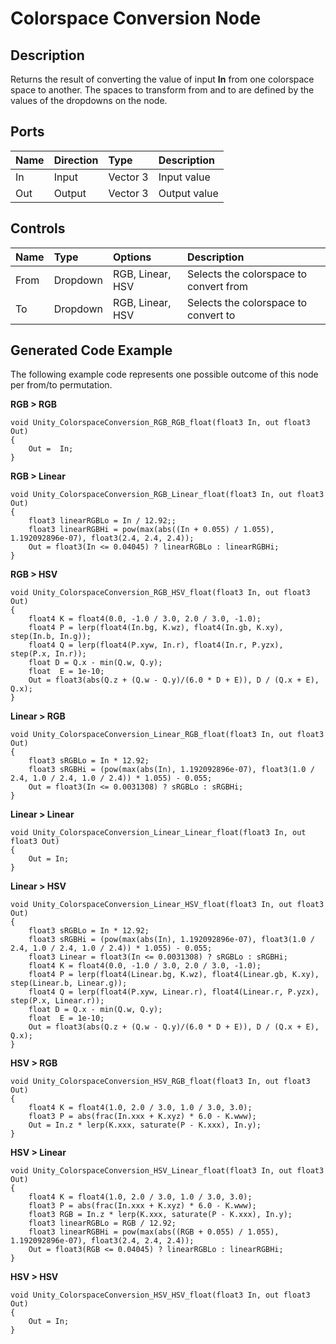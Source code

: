 # Colorspace Conversion Node

## Description

Returns the result of converting the value of input **In** from one colorspace space to another. The spaces to transform from and to are defined by the values of the dropdowns on the node.

## Ports

| Name        | Direction           | Type  | Description |
|:------------ |:-------------|:-----|:---|
| In      | Input | Vector 3 | Input value |
| Out | Output      |   Vector 3 | Output value |

## Controls

| Name        | Type           | Options  | Description |
|:------------ |:-------------|:-----|:---|
| From      | Dropdown | RGB, Linear, HSV | Selects the colorspace to convert from |
| To      | Dropdown | RGB, Linear, HSV | Selects the colorspace to convert to |

## Generated Code Example

The following example code represents one possible outcome of this node per from/to permutation.

**RGB > RGB**

```
void Unity_ColorspaceConversion_RGB_RGB_float(float3 In, out float3 Out)
{
    Out =  In;
}
```

**RGB > Linear**

```
void Unity_ColorspaceConversion_RGB_Linear_float(float3 In, out float3 Out)
{
    float3 linearRGBLo = In / 12.92;;
    float3 linearRGBHi = pow(max(abs((In + 0.055) / 1.055), 1.192092896e-07), float3(2.4, 2.4, 2.4));
    Out = float3(In <= 0.04045) ? linearRGBLo : linearRGBHi;
}
```

**RGB > HSV**

```
void Unity_ColorspaceConversion_RGB_HSV_float(float3 In, out float3 Out)
{
    float4 K = float4(0.0, -1.0 / 3.0, 2.0 / 3.0, -1.0);
    float4 P = lerp(float4(In.bg, K.wz), float4(In.gb, K.xy), step(In.b, In.g));
    float4 Q = lerp(float4(P.xyw, In.r), float4(In.r, P.yzx), step(P.x, In.r));
    float D = Q.x - min(Q.w, Q.y);
    float  E = 1e-10;
    Out = float3(abs(Q.z + (Q.w - Q.y)/(6.0 * D + E)), D / (Q.x + E), Q.x);
}
```

**Linear > RGB**

```
void Unity_ColorspaceConversion_Linear_RGB_float(float3 In, out float3 Out)
{
    float3 sRGBLo = In * 12.92;
    float3 sRGBHi = (pow(max(abs(In), 1.192092896e-07), float3(1.0 / 2.4, 1.0 / 2.4, 1.0 / 2.4)) * 1.055) - 0.055;
    Out = float3(In <= 0.0031308) ? sRGBLo : sRGBHi;
}
```

**Linear > Linear**

```
void Unity_ColorspaceConversion_Linear_Linear_float(float3 In, out float3 Out)
{
    Out = In;
}
```

**Linear > HSV**

```
void Unity_ColorspaceConversion_Linear_HSV_float(float3 In, out float3 Out)
{
    float3 sRGBLo = In * 12.92;
    float3 sRGBHi = (pow(max(abs(In), 1.192092896e-07), float3(1.0 / 2.4, 1.0 / 2.4, 1.0 / 2.4)) * 1.055) - 0.055;
    float3 Linear = float3(In <= 0.0031308) ? sRGBLo : sRGBHi;
    float4 K = float4(0.0, -1.0 / 3.0, 2.0 / 3.0, -1.0);
    float4 P = lerp(float4(Linear.bg, K.wz), float4(Linear.gb, K.xy), step(Linear.b, Linear.g));
    float4 Q = lerp(float4(P.xyw, Linear.r), float4(Linear.r, P.yzx), step(P.x, Linear.r));
    float D = Q.x - min(Q.w, Q.y);
    float  E = 1e-10;
    Out = float3(abs(Q.z + (Q.w - Q.y)/(6.0 * D + E)), D / (Q.x + E), Q.x);
}
```

**HSV > RGB**

```
void Unity_ColorspaceConversion_HSV_RGB_float(float3 In, out float3 Out)
{
    float4 K = float4(1.0, 2.0 / 3.0, 1.0 / 3.0, 3.0);
    float3 P = abs(frac(In.xxx + K.xyz) * 6.0 - K.www);
    Out = In.z * lerp(K.xxx, saturate(P - K.xxx), In.y);
}
```

**HSV > Linear**

```
void Unity_ColorspaceConversion_HSV_Linear_float(float3 In, out float3 Out)
{
    float4 K = float4(1.0, 2.0 / 3.0, 1.0 / 3.0, 3.0);
    float3 P = abs(frac(In.xxx + K.xyz) * 6.0 - K.www);
    float3 RGB = In.z * lerp(K.xxx, saturate(P - K.xxx), In.y);
    float3 linearRGBLo = RGB / 12.92;
    float3 linearRGBHi = pow(max(abs((RGB + 0.055) / 1.055), 1.192092896e-07), float3(2.4, 2.4, 2.4));
    Out = float3(RGB <= 0.04045) ? linearRGBLo : linearRGBHi;
}
```

**HSV > HSV**

```
void Unity_ColorspaceConversion_HSV_HSV_float(float3 In, out float3 Out)
{
    Out = In;
}
```
